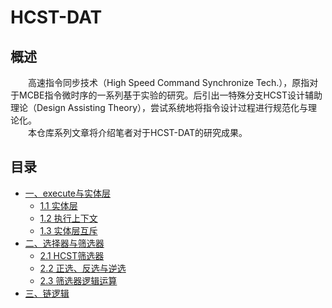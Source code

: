 # HCST-DAT
## 概述
&emsp;&emsp;高速指令同步技术（High Speed Command Synchronize Tech.），原指对于MCBE指令微时序的一系列基于实验的研究。后引出一特殊分支HCST设计辅助理论（Design Assisting Theory），尝试系统地将指令设计过程进行规范化与理论化。\
&emsp;&emsp;本仓库系列文章将介绍笔者对于HCST-DAT的研究成果。

## 目录
- [一、execute与实体层](/articles/1-execute-cmd-and-entity-layer)
  - [1.1 实体层](/articles/1-execute-cmd-and-entity-layer/1.1-entity-layer.md)
  - [1.2 执行上下文](/articles/1-execute-cmd-and-entity-layer/1.2-execute-context.md)
  - [1.3 实体层互斥](/articles/1-execute-cmd-and-entity-layer/1.3-entity-layer-exclusion.md)
- [二、选择器与筛选器](/articles/2-selector-and-filter)
  - [2.1 HCST筛选器](/articles/2-selector-and-filter/2.1-hcst-filter.md)
  - [2.2 正选、反选与逆选](/articles/2-selector-and-filter/2.2-normal-invert-and-inverse-selection.md)
  - [2.3 筛选器逻辑运算](/articles/2-selector-and-filter/2.3-logical-op.md)
- [三、链逻辑]()
